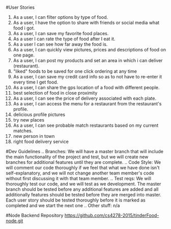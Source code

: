 #User Stories
1. As a user, I can filter options by type of food.
2. As a user, I have the option to share with friends or social media what food i got.
3. As a user, I can save my favorite food places.
4. As a user I can rate the type of food after I eat it.
5. As a user I can see how far away the food is.
6. As a user, I can quickly view pictures, prices and descriptions of food on one page.
7. As a user, I can post my products and set an area in which i can deliver (restaurant).
8. "liked" foods to be saved for one click ordering at any time
9. As a user, I can save my credit card info so as to not have to re-enter it every time I get food.
10. As a user, I can share the gps location of a food with different people.
11. best selection of food in close proximity
12. As a user, I can see the price of delivery associated with each plate.
13. As a user, I can access the menu for a restaurant from the restaurant's profile.
14. delicious profile pictures
15. try new places
16. As a user, I can see probable match restaurants based on my current matches.
17. new person in town
18. right food delivery service

#Dev Guidelines
.. Branches: We will have a master branch that will include the main functionality of the project and test, but we will create new branches
                for additional features until they are complete.
.. Code Style: We will comment our code thoroughly if we feel that what we have done isn't self-explanatory, and we will not change another
                team member's code without first discussing it with that team member.
.. Test reqs: We will thoroughly test our code, and we will test as we development. The master branch should be tested before any additional
                features are added and all additionally features should be tested before they are merged into master. Each user story should
                be tested thoroughly before it is marked as completed and we start the next one
.. Other stuff: n/a

#Node Backend Repository
https://github.com/cs4278-2015/tinderFood-node.git
